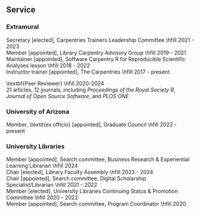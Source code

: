 ## Service

### Extramural

Secretary [elected], Carpentries Trainers Leadership Committee \hfill 2021 - 2023  
Member [appointed], Library Carpentry Advisory Group \hfill 2019 - 2021  
Maintainer [appointed], Software Carpentry R for Reproducible Scientific Analyses lesson \hfill 2018 - 2022  
Instructor trainer [appointed], The Carpentries \hfill 2017 - present  

\textbf{Peer Reviewer} \hfill 2020-2024  
21 articles, 12 journals, including _Proceedings of the Royal Society B_, _Journal of Open Source Software_, and _PLOS ONE_

### University of Arizona

Member, \textit{ex officio} [appointed], Graduate Council \hfill 2022 - present  

### University Libraries

Member [appointed], Search committee, Business Research & Experiential Learning Librarian \hfill 2024  
Chair [elected], Library Faculty Assembly \hfill 2023 - 2024  
Chair [appointed], Search committee, Digital Scholarship Specialist/Librarian \hfill 2021 - 2022  
Member [elected], University Libraries Continuing Status & Promotion Committee \hfill 2020 - 2022  
Member [appointed], Search committee, Program Coordinator \hfill 2020  

